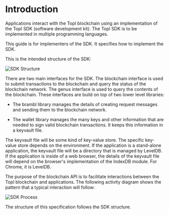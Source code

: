 # Introduction

Applications interact with the Topl blockchain using an implementation of the Topl SDK (software development kit). The Topl SDK is to be implemented in multiple programming languages.

This guide is for implementers of the SDK. It specifies how to implement the SDK. 

This is the intended structure of the SDK:

![SDK Structure](http://www.plantuml.com/plantuml/png/RP2nheCm34NtV8N5c_a7XgSkZ1tR3Wwu4662b9WYXFhlTICKjQZhoSczLwwYO91vPEEdbg0u_zS5_B7hUbc9ULfWCm3E2uKxDYfqvETuzPaKW14I_FOiJytGzEZyKKulAbzimD7oRQ_h0f5_umMPIOuuLK1Pvc_AKfAo7oZ7V2Og7cXzuCnYdiQqA6WnwjXwft1od4Pc3pOrA_AjdkW5)

There are two main interfaces for the SDK. The blockchain interface is used to submit transactions to the blockchain and query the status of the blockchain network. The genus interface is used to query the contents of the blockchain. These interfaces are build on top of two lower level libraries:

* The brambl library manages the details of creating request messages and sending them to the blockchain network.

* The wallet library manages the many keys and other information that are needed to sign valid blockchain transactions. It keeps this information in a keyvault file.

The keyvault file will be some kind of key-value store. The specific key-value store depends on the environment. If the application is a stand-alone application, the keyvault file will be a directory that is managed by LevelDB. If the application is inside of a web browser, the details of the keyvault file will depend on the browser's implementation of the IndexDB module.  For Chrome, it is LevelDB.

The purpose of the blockchain API is to facilitate interactions between the Topl blockchain and applications. The following activity diagram shows the pattern that a typical interaction will follow:

![SDK Process](https://www.plantuml.com/plantuml/png/RLAzRjmm3Dxr50IwjAzmj-JI8UXIj420BbracRQ5aobLf78Du8SlPS66ZMQwCt--7tryOh5PoXpCyYdPW6D6fCKkjvI2TrPy9BEEcCipZfx0HMB9nQsTE81aIpnWRd_iMh-Q8UQxkRoW0E5VWKA5iGVRzncPpP3Z30yRWlObWlP05qoX3IpNOMOKRb1WH-j99Tv8_9-2loOlkBoWmYxcyhDWVeVr2vv3T7StwJJSVdoho-2Auf5ix9-Hlq0STdmrQv3wflZhvaubfnpVa4w-cYLEEkzf19r8aNrjmS7JRrBiwBmLjV7mCcqI6kSc1Fbw95GmLLMu0hCVgVxUyVq8V9x_I5wNe-sTPVa_ZlCxQGLaGkFYd1GP-zF2-T637oVfGi7bDQO0tr4Usbwgc7ds9oeJ2Rej0iNPCsgilMUdgZDNxZPePB9IhqfqeTNFbbxF5UXGDIF3csVV1JIUrgL6SDsZhB5U3bSC9VLMaBUxMtFPapWU14jCvabnoXp-0G00)

The structure of this specification follows the SDK structure.




